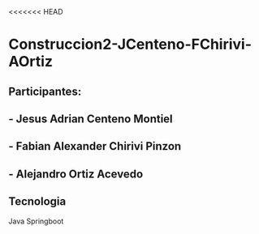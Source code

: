 <<<<<<< HEAD
# Construccion2-JCenteno-FChirivi-AOrtiz

## Participantes:

## - Jesus Adrian Centeno Montiel
## - Fabian Alexander Chirivi Pinzon
## - Alejandro Ortiz Acevedo

## Tecnologia
Java Springboot
